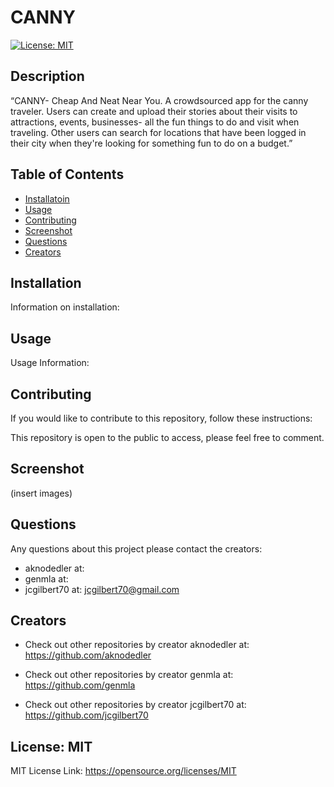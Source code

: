 
  # CANNY
  
  [![License: MIT](https://img.shields.io/badge/License-MIT-yellow.svg)](https://opensource.org/licenses/MIT)
  
 
  ## Description
  
  “CANNY- Cheap And Neat Near You. A crowdsourced app for the canny traveler. Users can create and upload their stories about their visits to attractions, events, businesses- all the fun things to do and visit when traveling. Other users can search for locations that have been logged in their city when they're looking for something fun to do on a budget.”
 
  ## Table of Contents
  - [Installatoin](#installation)
  - [Usage](#usage)
  - [Contributing](#contributing)
  - [Screenshot](#screenshot)
  - [Questions](#questions)
  - [Creators](#creators)
  
 
  ## Installation

  Information on installation: 
  

 
  ## Usage
  
  Usage Information: 
 
 
 
  ## Contributing
 
  If you would like to contribute to this repository, follow these instructions: 
  
  This repository is open to the public to access, please feel free to comment.

  ## Screenshot

  (insert images)

 
  ## Questions
  Any questions about this project please contact the creators:
  
  - aknodedler at:
  - genmla at: 
  - jcgilbert70 at: jcgilbert70@gmail.com
  
  
  ## Creators

  - Check out other repositories by creator aknodedler at: https://github.com/aknodedler

  - Check out other repositories by creator genmla at: https://github.com/genmla

  - Check out other repositories by creator jcgilbert70 at: https://github.com/jcgilbert70
  

  ## License: MIT
  
 
  MIT License Link: https://opensource.org/licenses/MIT

  
